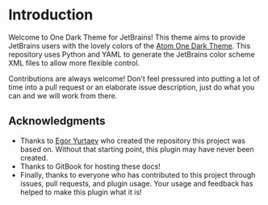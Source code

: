# Introduction

Welcome to One Dark Theme for JetBrains! This theme aims to provide JetBrains users with the lovely colors of the [Atom One Dark Theme](https://github.com/atom/atom/tree/master/packages/one-dark-syntax). This repository uses Python and YAML to generate the JetBrains color scheme XML files to allow more flexible control.

Contributions are always welcome! Don't feel pressured into putting a lot of time into a pull request or an elaborate issue description, just do what you can and we will work from there.

## Acknowledgments

* Thanks to [Egor Yurtaev](https://github.com/yurtaev) who created the repository this project was based on. Without that starting point, this plugin may have never been created.
* Thanks to GitBook for hosting these docs!
* Finally, thanks to everyone who has contributed to this project through issues, pull requests, and plugin usage.  Your usage and feedback has helped to make this plugin what it is!

